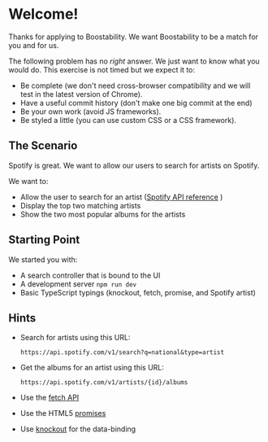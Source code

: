 # Welcome! 

Thanks for applying to Boostability. We want Boostability to be a match for you and for us.  

The following problem has no *right* answer. We just want to know what you would do. This exercise is not timed but we expect it to: 

- Be complete (we don't need cross-browser compatibility and we will test in the latest version of Chrome).
- Have a useful commit history (don't make one big commit at the end)
- Be your own work (avoid JS frameworks).
- Be styled a little (you can use custom CSS or a CSS framework).

## The Scenario

Spotify is great. We want to allow our users to search for artists on Spotify. 

We want to: 

- Allow the user to search for an artist ([Spotify API reference](https://developer.spotify.com/web-api/endpoint-reference/) )
- Display the top two matching artists
- Show the two most popular albums for the artists

## Starting Point

We started you with: 

- A search controller that is bound to the UI
- A development server ``` npm run dev ```
- Basic TypeScript typings (knockout, fetch, promise, and Spotify artist)

## Hints

- Search for artists using this URL: 

    ```
    https://api.spotify.com/v1/search?q=national&type=artist
    ```
- Get the albums for an artist using this URL: 
    ```
    https://api.spotify.com/v1/artists/{id}/albums
    ```
- Use the [fetch API](https://developer.mozilla.org/en-US/docs/Web/API/Fetch_API)
- Use the HTML5 [promises](https://developer.mozilla.org/en-US/docs/Web/JavaScript/Reference/Global_Objects/Promise)
- Use [knockout](http://knockoutjs.com/) for the data-binding